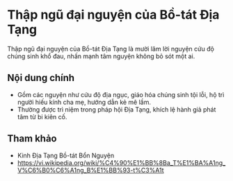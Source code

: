 # Thập ngũ đại nguyện của Bồ-tát Địa Tạng

Thập ngũ đại nguyện của Bồ-tát Địa Tạng là mười lăm lời nguyện cứu độ chúng sinh khổ đau, nhấn mạnh tâm nguyện không bỏ sót một ai.

## Nội dung chính

- Gồm các nguyện như cứu độ địa ngục, giáo hóa chúng sinh tội lỗi, hộ trì người hiếu kính cha mẹ, hướng dẫn kẻ mê lầm.
- Thường được trì niệm trong pháp hội Địa Tạng, khích lệ hành giả phát tâm từ bi kiên cố.

## Tham khảo

- Kinh Địa Tạng Bồ-tát Bổn Nguyện
- <https://vi.wikipedia.org/wiki/%C4%90%E1%BB%8Ba_T%E1%BA%A1ng_V%C6%B0%C6%A1ng_B%E1%BB%93-t%C3%A1t>
